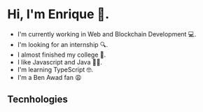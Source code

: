 # Hi, I'm Enrique 🤠.

- I'm currently working in Web and Blockchain Development 💻.
- I'm looking for an internship 🔍.
- I almost finished my college 📕.
- I like Javascript and Java 👍🏻.
- I'm learning TypeScript 🤓.
- I'm a Ben Awad fan 😩

## Tecnhologies



